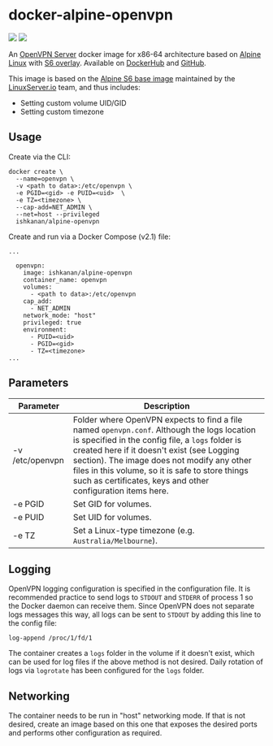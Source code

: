 # docker-alpine-openvpn

[![](https://images.microbadger.com/badges/image/ishkanan/alpine-openvpn.svg)](https://microbadger.com/images/ishkanan/alpine-openvpn "Get your own image badge on microbadger.com") [![](https://images.microbadger.com/badges/commit/ishkanan/alpine-openvpn.svg)](https://microbadger.com/images/ishkanan/alpine-openvpn "Get your own commit badge on microbadger.com")

An [OpenVPN Server](https://openvpn.net/) docker image for x86-64 architecture based on [Alpine Linux](https://alpinelinux.org/) with [S6 overlay](https://github.com/just-containers/s6-overlay). Available on [DockerHub](https://hub.docker.com/r/ishkanan/alpine-openvpn/) and [GitHub](https://github.com/ishkanan/docker-alpine-openvpn/).

This image is based on the [Alpine S6 base image](https://hub.docker.com/r/lsiobase/alpine/) maintained by the [LinuxServer.io](https://www.linuxserver.io) team, and thus includes:

* Setting custom volume UID/GID
* Setting custom timezone


## Usage

Create via the CLI:

```
docker create \
  --name=openvpn \
  -v <path to data>:/etc/openvpn \
  -e PGID=<gid> -e PUID=<uid>  \
  -e TZ=<timezone> \
  --cap-add=NET_ADMIN \
  --net=host --privileged
  ishkanan/alpine-openvpn
```

Create and run via a Docker Compose (v2.1) file:

```
...

  openvpn:
    image: ishkanan/alpine-openvpn
    container_name: openvpn
    volumes:
      - <path to data>:/etc/openvpn
    cap_add:
      - NET_ADMIN
    network_mode: "host"
    privileged: true
    environment:
      - PUID=<uid>
      - PGID=<gid>
      - TZ=<timezone>
...
```

## Parameters

| Parameter | Description |
| --- | --- |
| -v /etc/openvpn | Folder where OpenVPN expects to find a file named ```openvpn.conf```. Although the logs location is specified in the config file, a ```logs``` folder is created here if it doesn't exist (see Logging section). The image does not modify any other files in this volume, so it is safe to store things such as certificates, keys and other configuration items here. |
| -e PGID | Set GID for volumes. |
| -e PUID | Set UID for volumes. |
| -e TZ | Set a Linux-type timezone (e.g. ```Australia/Melbourne```). |


## Logging

OpenVPN logging configuration is specified in the configuration file. It is recommended practice to send logs to ```STDOUT``` and ```STDERR``` of process 1 so the Docker daemon can receive them. Since OpenVPN does not separate logs messages this way, all logs can be sent to ```STDOUT``` by adding this line to the config file:

```
log-append /proc/1/fd/1
```

The container creates a ```logs``` folder in the volume if it doesn't exist, which can be used for log files if the above method is not desired. Daily rotation of logs via ```logrotate``` has been configured for the ```logs``` folder.


## Networking

The container needs to be run in "host" networking mode. If that is not desired, create an image based on this one that exposes the desired ports and performs other configuration as required.

